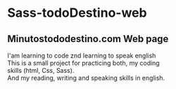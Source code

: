 # Sass-todoDestino-web
## Minutostododestino.com Web page


I'am learning to code znd learning to speak english  
This is a small project for practicing both, my coding  
skills (html, Css, Sass).  
And my reading, writing and speaking skills in english.  

